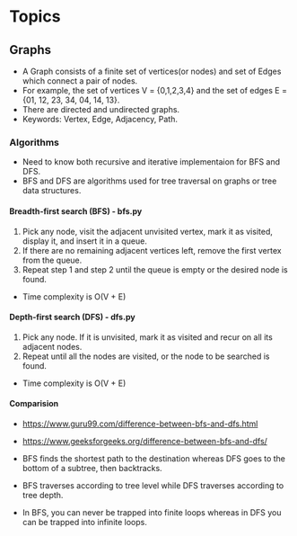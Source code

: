 # Topics

## Graphs

- A Graph consists of a finite set of vertices(or nodes) and set of Edges which connect a pair of nodes.
- For example, the set of vertices V = {0,1,2,3,4} and the set of edges E = {01, 12, 23, 34, 04, 14, 13}.
- There are directed and undirected graphs.
- Keywords: Vertex, Edge, Adjacency, Path.

### Algorithms

- Need to know both recursive and iterative implementaion for BFS and DFS.
- BFS and DFS are algorithms used for tree traversal on graphs or tree data structures.

#### Breadth-first search (BFS) - bfs.py

1. Pick any node, visit the adjacent unvisited vertex, mark it as visited, display it, and insert it in a queue.
2. If there are no remaining adjacent vertices left, remove the first vertex from the queue.
3. Repeat step 1 and step 2 until the queue is empty or the desired node is found.

- Time complexity is O(V + E)

#### Depth-first search (DFS) - dfs.py

1. Pick any node. If it is unvisited, mark it as visited and recur on all its adjacent nodes.
2. Repeat until all the nodes are visited, or the node to be searched is found.

- Time complexity is O(V + E)

#### Comparision

- https://www.guru99.com/difference-between-bfs-and-dfs.html
- https://www.geeksforgeeks.org/difference-between-bfs-and-dfs/

- BFS finds the shortest path to the destination whereas DFS goes to the bottom of a subtree, then backtracks.
- BFS traverses according to tree level while DFS traverses according to tree depth.
- In BFS, you can never be trapped into finite loops whereas in DFS you can be trapped into infinite loops.

